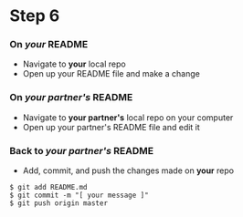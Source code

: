 # Step 6
### On *your* README
- Navigate to **your** local repo
- Open up your README file and make a change

### On *your partner's* README
- Navigate to **your partner's** local repo on your computer
- Open up your partner's README file and edit it

### Back to *your partner's* README
- Add, commit, and push the changes made on **your** repo
```
$ git add README.md
$ git commit -m "[ your message ]"
$ git push origin master
```
